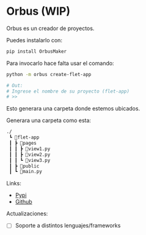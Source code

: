 # Orbus (WIP)

Orbus es un creador de proyectos.

Puedes instalarlo con:

```bash
pip install OrbusMaker
```

Para invocarlo hace falta usar el comando:

```bash
python -m orbus create-flet-app

# Out:
# Ingrese el nombre de su proyecto (flet-app)
# >> 
```

Esto generara una carpeta donde estemos ubicados.

Generara una carpeta como esta:

```txt
./
 ┗ 📂flet-app
 ┃ ┣ 📂pages
 ┃ ┃ ┣ 📜view1.py
 ┃ ┃ ┣ 📜view2.py
 ┃ ┃ ┗ 📜view3.py
 ┃ ┣ 📂public
 ┃ ┗ 📜main.py

```

Links:
- [Pypi](https://pypi.org/project/OrbusMaker/)
- [Github](https://github.com/Orbus-Company/OrbusMaker)

Actualizaciones:
- [ ] Soporte a distintos lenguajes/frameworks
